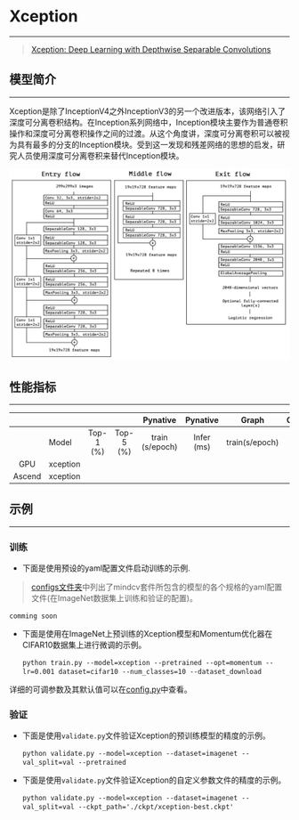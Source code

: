 # Xception

***
> [Xception: Deep Learning with Depthwise Separable Convolutions](https://arxiv.org/pdf/1610.02357.pdf)

## 模型简介

***
Xception是除了InceptionV4之外InceptionV3的另一个改进版本，该网络引入了深度可分离卷积结构。在Inception系列网络中，Inception模块主要作为普通卷积操作和深度可分离卷积操作之间的过渡。从这个角度讲，深度可分离卷积可以被视为具有最多的分支的Inception模块。受到这一发现和残差网络的思想的启发，研究人员使用深度可分离卷积来替代Inception模块。

![](./Xception.jpg)

## 性能指标

***

|        |          |           |           |    Pynative     |  Pynative  |     Graph      |   Graph    |           |            |
| :----: | -------- | :-------: | :-------: | :-------------: | :--------: | :------------: | :--------: | :-------: | :--------: |
|        | Model    | Top-1 (%) | Top-5 (%) | train (s/epoch) | Infer (ms) | train(s/epoch) | Infer (ms) | Download  |   Config   |
|  GPU   | xception |           |           |                 |            |                |            | [model]() | [config]() |
| Ascend | xception |           |           |                 |            |                |            |           |            |

## 示例

***

### 训练

- 下面是使用预设的yaml配置文件启动训练的示例.

> [configs文件夹](../../configs)中列出了mindcv套件所包含的模型的各个规格的yaml配置文件(在ImageNet数据集上训练和验证的配置)。

  ```shell
  comming soon
  ```

- 下面是使用在ImageNet上预训练的Xception模型和Momentum优化器在CIFAR10数据集上进行微调的示例。

  ```shell
  python train.py --model=xception --pretrained --opt=momentum --lr=0.001 dataset=cifar10 --num_classes=10 --dataset_download
  ```

详细的可调参数及其默认值可以在[config.py](../../config.py)中查看。

### 验证

- 下面是使用`validate.py`文件验证Xception的预训练模型的精度的示例。

  ```shell
  python validate.py --model=xception --dataset=imagenet --val_split=val --pretrained
  ```

- 下面是使用`validate.py`文件验证Xception的自定义参数文件的精度的示例。

  ```shell
  python validate.py --model=xception --dataset=imagenet --val_split=val --ckpt_path='./ckpt/xception-best.ckpt'
  ```
